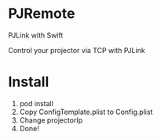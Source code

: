# PJRemote
PJLink with Swift

Control your projector via TCP with PJLink

# Install
1. pod install
1. Copy ConfigTemplate.plist to Config.plist
1. Change projectorIp
1. Done!
